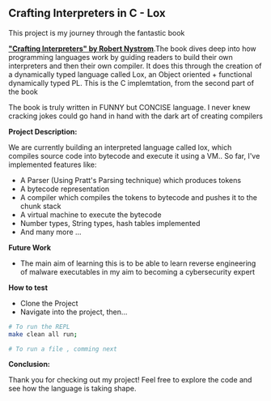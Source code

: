 ## Crafting Interpreters in C - Lox 

This project is my journey through the fantastic book

**["Crafting Interpreters" by Robert Nystrom](https://craftinginterpreters.com/)**.The book dives deep into how programming languages work by guiding readers to build their own interpreters and then their own compiler. It does this through the creation of a dynamically typed language called Lox, an Object oriented + functional dynamically typed PL. This is the C implemtation, from the second part of the book

The book is truly written in FUNNY but CONCISE language. I never knew cracking jokes could go hand in hand with the dark art of creating compilers

**Project Description:**

We are currently building an interpreted language called lox, which compiles source code into bytecode and execute it using a VM.. So far, I've implemented features like:

* A Parser (Using Pratt's Parsing technique) which produces tokens
* A bytecode representation
* A compiler which compiles the tokens to bytecode and pushes it to the chunk stack 
* A virtual machine to execute the bytecode
* Number types, String types, hash tables implemented
* And many more ...

**Future Work**

* The main aim of learning this is to be able to learn reverse engineering of malware executables in my aim to becoming a cybersecurity expert

**How to test**

* Clone the Project
* Navigate into the project, then... 
```bash
# To run the REPL
make clean all run;

# To run a file , comming next

```

**Conclusion:**

Thank you for checking out my project! Feel free to explore the code and see how the language is taking shape.

